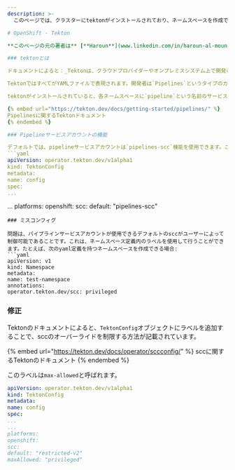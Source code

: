 ```yaml
---
description: >-
  このページでは、クラスターにtektonがインストールされており、ネームスペースを作成できる（編集権限が十分な場合もあります）という前提で特権昇格シナリオを示しています。

# OpenShift - Tekton

**このページの元の著者は** [**Haroun**](www.linkedin.com/in/haroun-al-mounayar-571830211)

### tektonとは

ドキュメントによると：_Tektonは、クラウドプロバイダーやオンプレミスシステム上で開発者がビルド、テスト、展開できる強力で柔軟なオープンソースフレームワークであるCI/CDシステムを作成するためのものです。_ JenkinsとTektonの両方を使用してアプリケーションをテスト、ビルド、展開できますが、TektonはCloud Nativeです。

TektonではすべてがYAMLファイルで表現されます。開発者は`Pipelines`というタイプのカスタムリソース（CR）を作成し、実行したい複数の`Tasks`を指定できます。Pipelineを実行するには、`PipelineRun`というタイプのリソースを作成する必要があります。

tektonがインストールされていると、各ネームスペースに`pipeline`という名前のサービスアカウント（sa）が作成されます。Pipelineが実行されると、このsaを使用してYAMLファイルで定義されたタスクを実行するために`pipeline`という名前のポッドが生成されます。

{% embed url="https://tekton.dev/docs/getting-started/pipelines/" %}
Pipelinesに関するTektonドキュメント
{% endembed %}

### Pipelineサービスアカウントの機能

デフォルトでは、pipelineサービスアカウントは`pipelines-scc`機能を使用できます。これは、tektonのグローバルデフォルト構成によるものです。実際、tektonのグローバル構成も`TektonConfig`というopenshiftオブジェクト内のYAMLであり、クラスターにいくつかのリーダーロールがある場合に表示できます。
```yaml
apiVersion: operator.tekton.dev/v1alpha1
kind: TektonConfig
metadata:
name: config
spec:
...
```

...
platforms:
openshift:
scc:
default: "pipelines-scc"
```
### ミスコンフィグ

問題は、パイプラインサービスアカウントが使用できるデフォルトのsccがユーザーによって制御可能であることです。これは、ネームスペース定義内のラベルを使用して行うことができます。たとえば、次のyaml定義を持つネームスペースを作成できる場合:
```yaml
apiVersion: v1
kind: Namespace
metadata:
name: test-namespace
annotations:
operator.tekton.dev/scc: privileged
```
### 修正

Tektonのドキュメントによると、`TektonConfig`オブジェクトにラベルを追加することで、sccのオーバーライドを制限する方法が記載されています。

{% embed url="https://tekton.dev/docs/operator/sccconfig/" %}
sccに関するTektonのドキュメント
{% endembed %}

このラベルは`max-allowed`と呼ばれます。
```yaml
apiVersion: operator.tekton.dev/v1alpha1
kind: TektonConfig
metadata:
name: config
spec:
...
...
platforms:
openshift:
scc:
default: "restricted-v2"
maxAllowed: "privileged"
```

